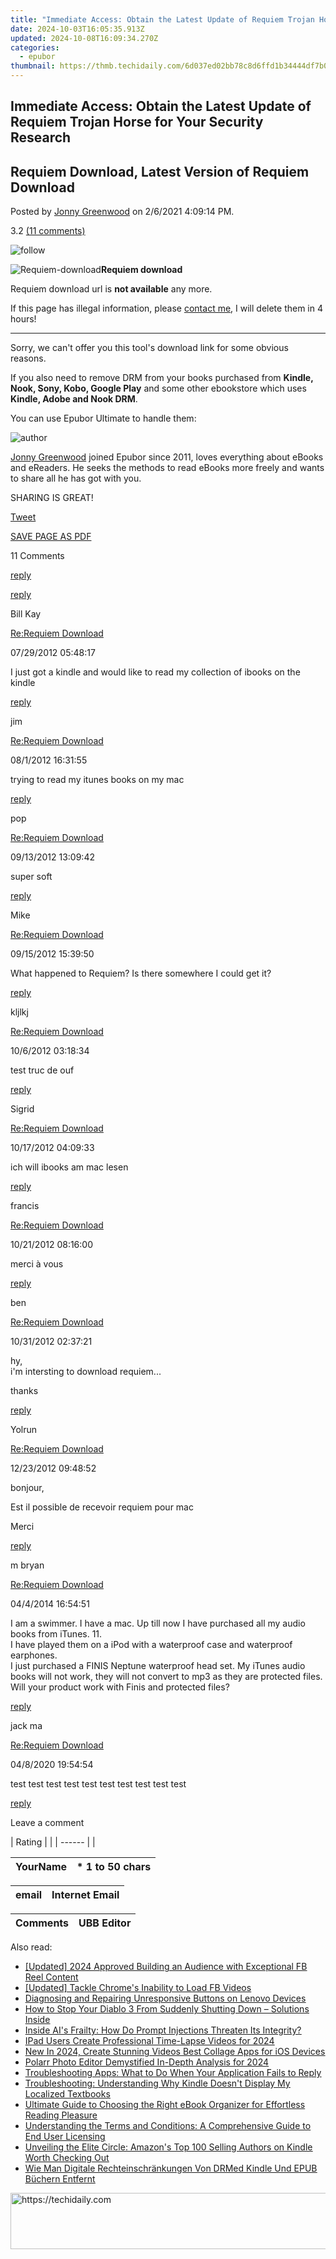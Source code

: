 ```yaml
---
title: "Immediate Access: Obtain the Latest Update of Requiem Trojan Horse for Your Security Research"
date: 2024-10-03T16:05:35.913Z
updated: 2024-10-08T16:09:34.270Z
categories:
  - epubor
thumbnail: https://thmb.techidaily.com/6d037ed02bb78c8d6ffd1b34444df7b04ee29318597dde2ea49af183ae0562b3.png
---
```


## Immediate Access: Obtain the Latest Update of Requiem Trojan Horse for Your Security Research

## Requiem Download, Latest Version of Requiem Download

Posted by [Jonny Greenwood](https://plus.google.com/u/0/+JonnyGreenwood999) on 2/6/2021 4:09:14 PM.

3.2 [(11 comments)](http://www.epubor.com/#comment-area) 

![follow](http://www.epubor.com/images/follow.png)

![Requiem-download](https://www.epubor.com/images/uppic/requiem_icon.jpg)**Requiem download**

Requiem download url is **not available** any more.

If this page has illegal information, please [contact me](http://www.epubor.com/mailto:suport@epubor.com), I will delete them in 4 hours!

---

Sorry, we can't offer you this tool's download link for some obvious reasons.

If you also need to remove DRM from your books purchased from **Kindle, Nook, Sony, Kobo, Google Play** and some other ebookstore which uses **Kindle, Adobe and Nook DRM**.

You can use Epubor Ultimate to handle them: 

[](https://tools.techidaily.com/epubor/ultimate/) [](https://tools.techidaily.com/epubor/ultimate/) 

![author](http://www.epubor.com/images/uppic/jonny.png)

[Jonny Greenwood](https://plus.google.com/u/0/+JonnyGreenwood999) joined Epubor since 2011, loves everything about eBooks and eReaders. He seeks the methods to read eBooks more freely and wants to share all he has got with you.

SHARING IS GREAT!

[Tweet](https://twitter.com/share) 

[SAVE PAGE AS PDF](https://tools.techidaily.com/epubor/products/) 

11 Comments

[reply](https://tools.techidaily.com/epubor/products/) 

[reply](https://tools.techidaily.com/epubor/products/) 

Bill Kay

[Re:Requiem Download](https://tools.techidaily.com/epubor/products/)

07/29/2012 05:48:17

I just got a kindle and would like to read my collection of ibooks on the kindle

[reply](https://tools.techidaily.com/epubor/products/) 

jim

[Re:Requiem Download](https://tools.techidaily.com/epubor/products/)

08/1/2012 16:31:55

trying to read my itunes books on my mac

[reply](https://tools.techidaily.com/epubor/products/) 

pop

[Re:Requiem Download](https://tools.techidaily.com/epubor/products/)

09/13/2012 13:09:42

super soft

[reply](https://tools.techidaily.com/epubor/products/) 

Mike

[Re:Requiem Download](https://tools.techidaily.com/epubor/products/)

09/15/2012 15:39:50

What happened to Requiem? Is there somewhere I could get it?

[reply](https://tools.techidaily.com/epubor/products/) 

kljlkj

[Re:Requiem Download](https://tools.techidaily.com/epubor/products/)

10/6/2012 03:18:34

test truc de ouf

[reply](https://tools.techidaily.com/epubor/products/) 

Sigrid

[Re:Requiem Download](https://tools.techidaily.com/epubor/products/)

10/17/2012 04:09:33

ich will ibooks am mac lesen

[reply](https://tools.techidaily.com/epubor/products/) 

francis

[Re:Requiem Download](https://tools.techidaily.com/epubor/products/)

10/21/2012 08:16:00

merci à vous

[reply](https://tools.techidaily.com/epubor/products/) 

ben

[Re:Requiem Download](https://tools.techidaily.com/epubor/products/)

10/31/2012 02:37:21

hy,  
 i'm intersting to download requiem...

 thanks

[reply](https://tools.techidaily.com/epubor/products/) 

Yolrun

[Re:Requiem Download](https://tools.techidaily.com/epubor/products/)

12/23/2012 09:48:52

bonjour,

 Est il possible de recevoir requiem pour mac

 Merci

[reply](https://tools.techidaily.com/epubor/products/) 

m bryan

[Re:Requiem Download](https://tools.techidaily.com/epubor/products/)

04/4/2014 16:54:51

I am a swimmer. I have a mac. Up till now I have purchased all my audio books from iTunes. 11.  
 I have played them on a iPod with a waterproof case and waterproof earphones.   
 I just purchased a FINIS Neptune waterproof head set. My iTunes audio books will not work, they will not convert to mp3 as they are protected files. Will your product work with Finis and protected files?

[reply](https://tools.techidaily.com/epubor/products/) 

jack ma

[Re:Requiem Download](https://tools.techidaily.com/epubor/products/)

04/8/2020 19:54:54

test test test test test test test test test test 

[reply](https://tools.techidaily.com/epubor/products/) 

Leave a comment

| Rating |  |
| ------ |  |

| YourName | \*  1 to 50 chars |
| -------- | ----------------- |

| email | Internet Email |
| ----- | -------------- |

| Comments | UBB Editor |
| -------- | ---------- |

<ins class="adsbygoogle"
     style="display:block"
     data-ad-format="autorelaxed"
     data-ad-client="ca-pub-7571918770474297"
     data-ad-slot="1223367746"></ins>

<ins class="adsbygoogle"
     style="display:block"
     data-ad-client="ca-pub-7571918770474297"
     data-ad-slot="8358498916"
     data-ad-format="auto"
     data-full-width-responsive="true"></ins>

<span class="atpl-alsoreadstyle">Also read:</span>
<div><ul>
<li><a href="https://facebook-video-content.techidaily.com/updated-2024-approved-building-an-audience-with-exceptional-fb-reel-content/"><u>[Updated] 2024 Approved Building an Audience with Exceptional FB Reel Content</u></a></li>
<li><a href="https://facebook-clips.techidaily.com/updated-tackle-chromes-inability-to-load-fb-videos/"><u>[Updated] Tackle Chrome's Inability to Load FB Videos</u></a></li>
<li><a href="https://common-error.techidaily.com/diagnosing-and-repairing-unresponsive-buttons-on-lenovo-devices/"><u>Diagnosing and Repairing Unresponsive Buttons on Lenovo Devices</u></a></li>
<li><a href="https://win-answers.techidaily.com/how-to-stop-your-diablo-3-from-suddenly-shutting-down-solutions-inside/"><u>How to Stop Your Diablo 3 From Suddenly Shutting Down – Solutions Inside</u></a></li>
<li><a href="https://tech-haven.techidaily.com/inside-ais-frailty-how-do-prompt-injections-threaten-its-integrity/"><u>Inside AI's Frailty: How Do Prompt Injections Threaten Its Integrity?</u></a></li>
<li><a href="https://screen-mirroring-recording.techidaily.com/ipad-users-create-professional-time-lapse-videos-for-2024/"><u>IPad Users Create Professional Time-Lapse Videos for 2024</u></a></li>
<li><a href="https://ai-video-tools.techidaily.com/new-in-2024-create-stunning-videos-best-collage-apps-for-ios-devices/"><u>New In 2024, Create Stunning Videos Best Collage Apps for iOS Devices</u></a></li>
<li><a href="https://fox-boxes.techidaily.com/polarr-photo-editor-demystified-in-depth-analysis-for-2024/"><u>Polarr Photo Editor Demystified In-Depth Analysis for 2024</u></a></li>
<li><a href="https://discover-answers.techidaily.com/troubleshooting-apps-what-to-do-when-your-application-fails-to-reply/"><u>Troubleshooting Apps: What to Do When Your Application Fails to Reply</u></a></li>
<li><a href="https://discover-answers.techidaily.com/troubleshooting-understanding-why-kindle-doesnt-display-my-localized-textbooks/"><u>Troubleshooting: Understanding Why Kindle Doesn't Display My Localized Textbooks</u></a></li>
<li><a href="https://discover-answers.techidaily.com/ultimate-guide-to-choosing-the-right-ebook-organizer-for-effortless-reading-pleasure/"><u>Ultimate Guide to Choosing the Right eBook Organizer for Effortless Reading Pleasure</u></a></li>
<li><a href="https://discover-answers.techidaily.com/understanding-the-terms-and-conditions-a-comprehensive-guide-to-end-user-licensing/"><u>Understanding the Terms and Conditions: A Comprehensive Guide to End User Licensing</u></a></li>
<li><a href="https://discover-answers.techidaily.com/unveiling-the-elite-circle-amazons-top-100-selling-authors-on-kindle-worth-checking-out/"><u>Unveiling the Elite Circle: Amazon's Top 100 Selling Authors on Kindle Worth Checking Out</u></a></li>
<li><a href="https://discover-answers.techidaily.com/wie-man-digitale-rechteinschrankungen-von-drmed-kindle-und-epub-buchern-entfernt/"><u>Wie Man Digitale Rechteinschränkungen Von DRMed Kindle Und EPUB Büchern Entfernt</u></a></li>
</ul></div>

<!-- affiliate ads begin -->
<a href="https://aligracehair.sjv.io/c/5597632/2047351/19272" target="_top" id="2047351">
  <img src="//a.impactradius-go.com/display-ad/19272-2047351" border="0" alt="https://techidaily.com" width="728" height="90"/>
</a>
<img height="0" width="0" src="https://aligracehair.sjv.io/i/5597632/2047351/19272" style="position:absolute;visibility:hidden;" border="0" />
<!-- affiliate ads end -->

